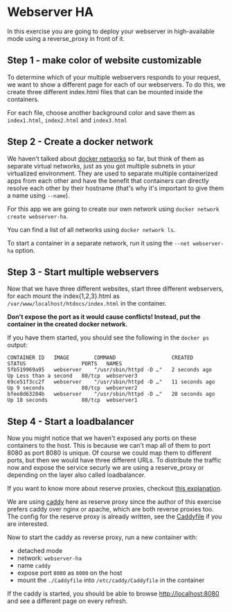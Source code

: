 # Webserver HA

In this exercise you are going to deploy your webserver in high-available mode using a reverse_proxy in front of it.

## Step 1 - make color of website customizable

To determine which of your multiple webservers responds to your request, we want to show a different page for each of our webservers. To do this, we create three different index.html files that can be mounted inside the containers.

For each file, choose another background color and save them as `index1.html`, `index2.html` and `index3.html`

## Step 2 - Create a docker network

We haven't talked about [docker networks](https://docs.docker.com/network/) so far, but think of them as separate virtual networks, just as you got multiple subnets in your virtualized environment. They are used to separate multiple containerized apps from each other and have the benefit that containers can directly resolve each other by their hostname (that's why it's important to give them a name using `--name`).

For this app we are going to create our own network using `docker network create webserver-ha`. 

You can find a list of all networks using `docker network ls`.

To start a container in a separate network, run it using the `--net webserver-ha` option.

## Step 3 - Start multiple webservers

Now that we have three different websites, start three different webservers, for each mount the index{1,2,3}.html as `/var/www/localhost/htdocs/index.html` in the container.

**Don't expose the port as it would cause conflicts! Instead, put the container in the created docker network.**

If you have them started, you should see the following in the `docker ps` output:

```
CONTAINER ID   IMAGE        COMMAND                  CREATED          STATUS                  PORTS   NAMES
5fb519969a95   webserver    "/usr/sbin/httpd -D …"   2 seconds ago    Up Less than a second   80/tcp  webserver3
69ce51f3cc2f   webserver    "/usr/sbin/httpd -D …"   11 seconds ago   Up 9 seconds            80/tcp  webserver2
bfee8d63284b   webserver    "/usr/sbin/httpd -D …"   20 seconds ago   Up 18 seconds           80/tcp  webserver1
```

## Step 4 - Start a loadbalancer

Now you might notice that we haven't exposed any ports on these containers to the host. This is because we can't map all of them to port 8080 as port 8080 is unique. Of course we could map them to different ports, but then we would have three different URLs. To distribute the traffic now and expose the service securly we are using a reserve_proxy or depending on the layer also called loadbalancer.

If you want to know more about reserve proxies, checkout [this explanation](https://www.cloudflare.com/learning/cdn/glossary/reverse-proxy/).

We are using [caddy](https://caddyserver.com/) here as reserve proxy since the author of this exercise prefers caddy over nginx or apache, which are both reverse proxies too. The config for the reserve proxy is already written, see the [Caddyfile](./Caddyfile) if you are interested.

Now to start the caddy as reverse proxy, run a new container with:
- detached mode
- network: `webserver-ha`
- name `caddy`
- expose port `8080` as `8080` on the host
- mount the `./Caddyfile` into `/etc/caddy/Caddyfile` in the container

If the caddy is started, you should be able to browse [http://localhost:8080](http://localhost:8080) and see a different page on every refresh.
